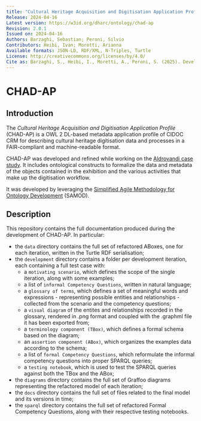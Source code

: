 ```yaml
---
title: "Cultural Heritage Acquisition and Digitisation Application Profile (CHAD-AP)"
Release: 2024-04-16
Latest version: https://w3id.org/dharc/ontology/chad-ap
Revision: 2.0.1
Issued on: 2024-04-16
Authors: Barzaghi, Sebastian; Peroni, Silvio
Contributors: Heibi, Ivan; Moretti, Arianna
Available formats: JSON-LD, RDF/XML, N-Triples, Turtle
License: http://creativecommons.org/licenses/by/4.0/
Cite as: Barzaghi, S., Heibi, I., Moretti, A., Peroni, S. (2025). Developing Application Profiles for Enhancing Data and Workflows in Cultural Heritage Digitisation Processes. In\: Demartini, G., et al. The Semantic Web – ISWC 2024. ISWC 2024. Lecture Notes in Computer Science, vol 15233. Springer, Cham. https://doi.org/10.1007/978-3-031-77847-6_11.
---
```


# CHAD-AP

## Introduction
The _Cultural Heritage Acquisition and Digitisation Application Profile_ (CHAD-AP) is a OWL 2 DL-based metadata application profile of CIDOC CRM for describing cultural heritage digitisation data and processes in a FAIR-compliant and machine-readable format.

CHAD-AP was developed and refined while working on the [Aldrovandi case study](https://doi.org/10.1016/j.daach.2023.e00309). It includes ontological constructs to formalize the data and metadata of the objects contained in the exhibition and the various activities that make up the digitisation workflow.

It was developed by leveraging the [Simplified Agile Methodology for Ontology Development](http://dx.doi.org/10.6084/m9.figshare.3189769) (SAMOD).

## Description
This repository contains the full documentation produced during the development of CHAD-AP. In particular:
* the `data` directory contains the full set of refactored ABoxes, one for each iteration, written in the Turtle RDF serialisation;
* the `development` directory contains a folder per development iteration, each containing a full test case with:
    - a `motivating scenario`, which defines the scope of the single iteration, along with some examples;
    - a list of `informal Competency Questions`, written in natural language;
    - a `glossary of terms`, which defines a set of meaningful words and expressions - representing possible entities and relationships - collected from the scenario and the competency questions;
    - a `visual diagram` of the entites and relationships recorded in the glossary, rendered in .png format and coupled with the .graphml file it has been exported from;
    - a `terminology component (TBox)`, which defines a formal schema based on the diagram;
    - an `assertion component (ABox)`, which organizes the examples data according to the schema;
    - a list of `formal Competency Questions`, which reformulate the informal competency questions into proper SPARQL queries;
    - a `testing notebook`, which is used to test the SPARQL queries against both the TBox and the ABox;
* the `diagrams` directory contains the full set of Graffoo diagrams representing the refactored model of each iteration;
* the `docs` directory contains the full set of files related to the final model and its versions in time;
* the `sparql` directory contains the full set of refactored Formal Competency Questions, along with their respective testing notebooks.